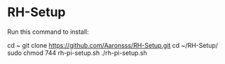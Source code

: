# RH-Setup
 
Run this command to install:

cd ~
git clone https://github.com/Aaronsss/RH-Setup.git
cd ~/RH-Setup/
sudo chmod 744 rh-pi-setup.sh
./rh-pi-setup.sh
